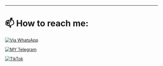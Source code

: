  
  
  </p>


---

# 📫 How to reach me:

[![Via WhatsApp](https://img.shields.io/badge/WhatsApp-25D366?style=for-the-badge&logo=whatsapp&logoColor=white)](https://wa.me/201154869468?text=جتلك+من+المنصه🗿💗)

[![MY Telegram](https://img.shields.io/badge/telegram-1b77FF.svg?style=for-the-badge&logo=telegram)](https://t.me/YA55EN) 

[![TikTok](https://img.shields.io/badge/tiktok-1b77FF.svg?style=for-the-badge&logo=tiktok)](https://tiktok.com/@tocwon) <br>

<br>








